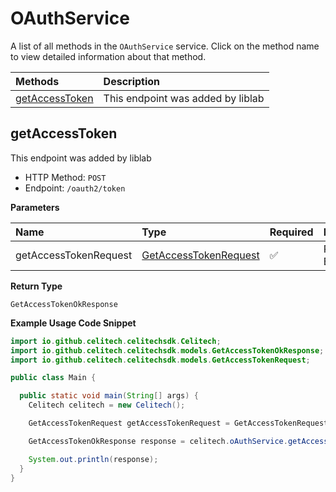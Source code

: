 # OAuthService

A list of all methods in the `OAuthService` service. Click on the method name to view detailed information about that method.

| Methods                           | Description                       |
| :-------------------------------- | :-------------------------------- |
| [getAccessToken](#getaccesstoken) | This endpoint was added by liblab |

## getAccessToken

This endpoint was added by liblab

- HTTP Method: `POST`
- Endpoint: `/oauth2/token`

**Parameters**

| Name                  | Type                                                        | Required | Description  |
| :-------------------- | :---------------------------------------------------------- | :------- | :----------- |
| getAccessTokenRequest | [GetAccessTokenRequest](../models/GetAccessTokenRequest.md) | ✅       | Request Body |

**Return Type**

`GetAccessTokenOkResponse`

**Example Usage Code Snippet**

```java
import io.github.celitech.celitechsdk.Celitech;
import io.github.celitech.celitechsdk.models.GetAccessTokenOkResponse;
import io.github.celitech.celitechsdk.models.GetAccessTokenRequest;

public class Main {

  public static void main(String[] args) {
    Celitech celitech = new Celitech();

    GetAccessTokenRequest getAccessTokenRequest = GetAccessTokenRequest.builder().build();

    GetAccessTokenOkResponse response = celitech.oAuthService.getAccessToken(getAccessTokenRequest);

    System.out.println(response);
  }
}

```
